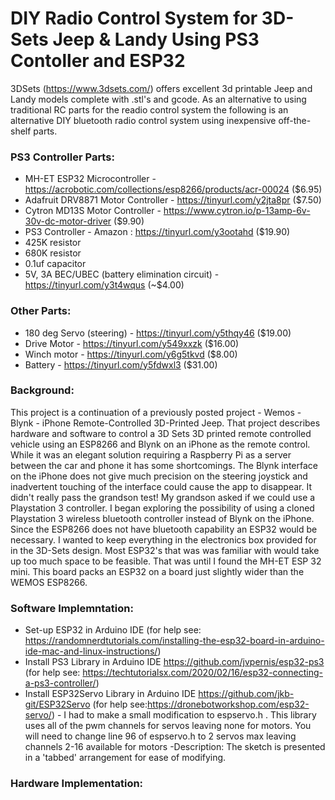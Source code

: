# DIY Radio Control System for 3D-Sets Jeep & Landy Using PS3 Contoller and ESP32
3DSets (https://www.3dsets.com/) offers excellent 3d printable Jeep and Landy models complete with .stl's and gcode.
As an alternative to using traditional RC parts for the readio control system the following is an alternative DIY bluetooth radio control
system using inexpensive off-the-shelf parts. 

### PS3 Controller Parts:
- MH-ET ESP32 Microcontroller - https://acrobotic.com/collections/esp8266/products/acr-00024 ($6.95)
- Adafruit DRV8871 Motor Controller - https://tinyurl.com/y2jta8pr ($7.50)
- Cytron MD13S Motor Controller - https://www.cytron.io/p-13amp-6v-30v-dc-motor-driver ($9.90)
- PS3 Controller - Amazon : https://tinyurl.com/y3ootahd ($19.90)
- 425K resistor
- 680K resistor
- 0.1uf capacitor
- 5V, 3A BEC/UBEC (battery elimination circuit) - https://tinyurl.com/y3t4wqus (~$4.00)
### Other Parts:
- 180 deg Servo (steering) - https://tinyurl.com/y5thqy46 ($19.00)
- Drive Motor - https://tinyurl.com/y549xxzk ($16.00)
- Winch motor - https://tinyurl.com/y6g5tkvd ($8.00)
- Battery - https://tinyurl.com/y5fdwxl3 ($31.00)

### Background:
This project is a continuation of a previously posted project - Wemos - Blynk - iPhone Remote-Controlled 3D-Printed Jeep. That project describes hardware and software to control a 3D Sets 3D printed remote controlled vehicle using an ESP8266 and Blynk on an iPhone as the remote control. While it was an elegant solution requiring a Raspberry Pi as a server between the car and phone it has some shortcomings. The Blynk interface on the iPhone does not give much precision on the steering joystick and inadvertent touching of the interface could cause the app to disappear.  It didn't really pass the grandson test! My grandson asked if we could use a Playstation 3 controller.  I began exploring the possibility of using a cloned Playstation 3 wireless bluetooth controller instead of Blynk on the iPhone. Since the ESP8266 does not have bluetooth capability an ESP32 would be necessary. I wanted to keep everything in the electronics box provided for in the 3D-Sets design. Most ESP32's that was was familiar with would take up too much space to be feasible. That was until I found the MH-ET ESP 32 mini. This board packs an ESP32 on a board just slightly wider than the WEMOS ESP8266.
### Software Implemntation:
- Set-up ESP32 in Arduino IDE (for help see: https://randomnerdtutorials.com/installing-the-esp32-board-in-arduino-ide-mac-and-linux-instructions/)
- Install PS3 Library in Arduino IDE https://github.com/jvpernis/esp32-ps3 (for help see: https://techtutorialsx.com/2020/02/16/esp32-connecting-a-ps3-controller/)
- Install ESP32Servo Library in Arduino IDE https://github.com/jkb-git/ESP32Servo (for help see:https://dronebotworkshop.com/esp32-servo/) - I had to make a small modification to espservo.h . This library uses all of the pwm channels for servos leaving none for motors. You will need to change line 96 of espservo.h to 2 servos max leaving channels 2-16 available for motors
-Description: The sketch is presented in a 'tabbed' arrangement for ease of modifying. 
### Hardware Implementation:

